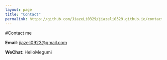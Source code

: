 ```yaml
---
layout: page
title: "Contact"
permalink: https://github.com/JiazeLi0329/jiazeli0329.github.io/contact/
---
```


#Contact me

**Email**: jiazeli0923@gmail.com

**WeChat**: HelloMegumi
